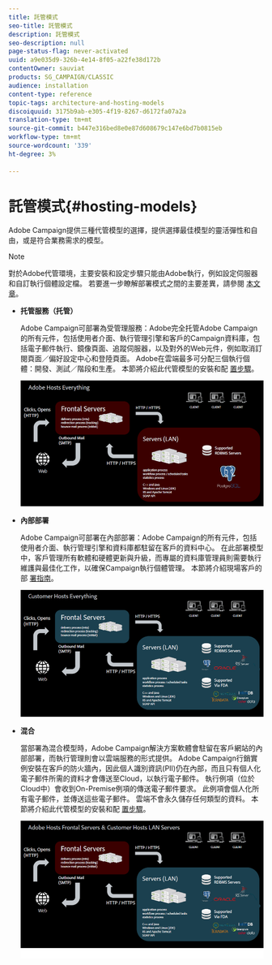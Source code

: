 ```yaml
---
title: 託管模式
seo-title: 託管模式
description: 託管模式
seo-description: null
page-status-flag: never-activated
uuid: a9e035d9-326b-4e14-8f05-a22fe38d172b
contentOwner: sauviat
products: SG_CAMPAIGN/CLASSIC
audience: installation
content-type: reference
topic-tags: architecture-and-hosting-models
discoiquuid: 3175b9ab-e305-4f19-8267-d6172fa07a2a
translation-type: tm+mt
source-git-commit: b447e316bed8e0e87d608679c147e6bd7b0815eb
workflow-type: tm+mt
source-wordcount: '339'
ht-degree: 3%

---
```



# 託管模式{#hosting-models}

Adobe Campaign提供三種代管模型的選擇，提供選擇最佳模型的靈活彈性和自由，或是符合業務需求的模型。

>[!NOTE]
>
>對於Adobe代管環境，主要安裝和設定步驟只能由Adobe執行，例如設定伺服器和自訂執行個體設定檔。 若要進一步瞭解部署模式之間的主要差異，請參閱 [本文章](https://helpx.adobe.com/tw/campaign/kb/acc-on-prem-vs-hosted.html)。

* **托管服務（托管）**

   Adobe Campaign可部署為受管理服務：Adobe完全托管Adobe Campaign的所有元件，包括使用者介面、執行管理引擎和客戶的Campaign資料庫，包括電子郵件執行、鏡像頁面、追蹤伺服器，以及對外的Web元件，例如取消訂閱頁面／偏好設定中心和登陸頁面。 Adobe在雲端最多可分配三個執行個體：開發、測試／階段和生產。 本節將介紹此代管模型的安裝和配 [置步驟](../../installation/using/hosted-model.md)。

   ![](assets/deployment_hosted.png)

* **內部部署**

   Adobe Campaign可部署在內部部署：Adobe Campaign的所有元件，包括使用者介面、執行管理引擎和資料庫都駐留在客戶的資料中心。 在此部署模型中，客戶管理所有軟體和硬體更新與升級，而專屬的資料庫管理員則需要執行維護與最佳化工作，以確保Campaign執行個體管理。 本節將介紹現場客戶的部 [署指南](../../installation/using/before-starting.md)。

   ![](assets/deployment_onpremise.png)

* **混合**

   當部署為混合模型時，Adobe Campaign解決方案軟體會駐留在客戶網站的內部部署，而執行管理則會以雲端服務的形式提供。 Adobe Campaign行銷實例安裝在客戶的防火牆內，因此個人識別資訊(PII)仍在內部，而且只有個人化電子郵件所需的資料才會傳送至Cloud，以執行電子郵件。 執行例項（位於Cloud中）會收到On-Premise例項的傳送電子郵件要求。 此例項會個人化所有電子郵件，並傳送這些電子郵件。 雲端不會永久儲存任何類型的資料。 本節將介紹此代管模型的安裝和配 [置步驟](../../installation/using/hybrid-model.md)。

   ![](assets/deployment_hybrid.png)

